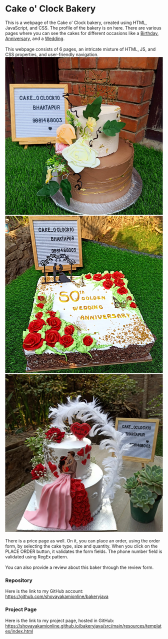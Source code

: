 # Cake o' Clock Bakery

 This is a webpage of the Cake o' Clock bakery, created using HTML, JavaScript, and CSS. The profile of the bakery is on here. There are various pages where you can see the cakes for different occasions like a [Birthday](src/main/resources/images/birthday/bd1.jpg), [Anniversary](src/main/resources/images/anniversary/an1.jpg), and a [Wedding](src/main/resources/images/wedding/wed1.jpg).
<br><br> This webpage consists of 6 pages, an intricate mixture of HTML, JS, and CSS properties, and user-friendly navigation.
![Birthday](src/main/resources/images/birthday/bd1.jpg)
<br>
![Anniversary](src/main/resources/images/anniversary/an1.jpg)
<br>
![Wedding](src/main/resources/images/wedding/wed1.jpg)
<br><br>
 There is a price page as well. On it, you can place an order, using the order form, by selecting the cake type, size and quantity. When you click on the PLACE ORDER button, it validates the form fields. The phone number field is validated using RegEx pattern.
<br><br> You can also provide a review about this baker through the review form.
### Repository
 Here is the link to my GitHub account: https://github.com/shovayakamionline/bakeryjava
### Project Page
 Here is the link to my project page, hosted in GitHub: https://shovayakamionline.github.io/bakeryjava/src/main/resources/templates/index.html